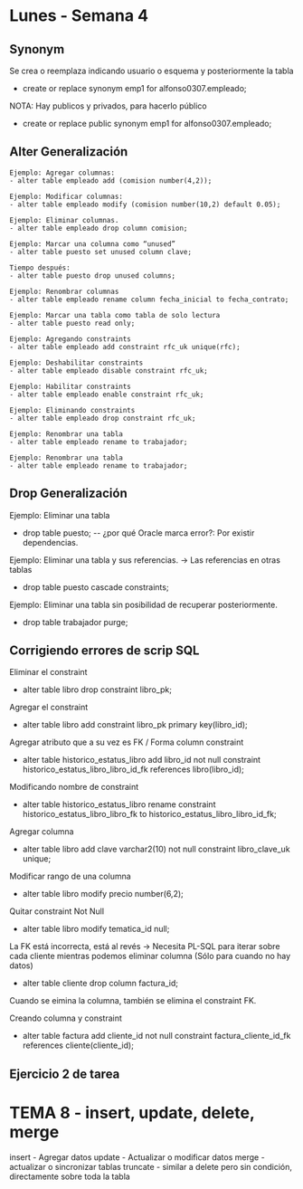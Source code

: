 # Lunes - Semana 4

## Synonym 

Se crea o reemplaza indicando usuario o esquema y posteriormente la tabla

- create or replace synonym emp1 for alfonso0307.empleado;

NOTA: Hay publicos y privados, para hacerlo público

- create or replace public synonym emp1 for alfonso0307.empleado;

## Alter Generalización

    Ejemplo: Agregar columnas:
    - alter table empleado add (comision number(4,2));

    Ejemplo: Modificar columnas:
    - alter table empleado modify (comision number(10,2) default 0.05);

    Ejemplo: Eliminar columnas.
    - alter table empleado drop column comision;

    Ejemplo: Marcar una columna como “unused”
    - alter table puesto set unused column clave;

    Tiempo después:
    - alter table puesto drop unused columns;

    Ejemplo: Renombrar columnas
    - alter table empleado rename column fecha_inicial to fecha_contrato;

    Ejemplo: Marcar una tabla como tabla de solo lectura
    - alter table puesto read only;

    Ejemplo: Agregando constraints
    - alter table empleado add constraint rfc_uk unique(rfc);

    Ejemplo: Deshabilitar constraints
    - alter table empleado disable constraint rfc_uk;

    Ejemplo: Habilitar constraints
    - alter table empleado enable constraint rfc_uk;

    Ejemplo: Eliminando constraints
    - alter table empleado drop constraint rfc_uk;

    Ejemplo: Renombrar una tabla
    - alter table empleado rename to trabajador;

    Ejemplo: Renombrar una tabla
    - alter table empleado rename to trabajador;

## Drop Generalización

Ejemplo: Eliminar una tabla
- drop table puesto; -- ¿por qué Oracle marca error?: Por existir dependencias.

Ejemplo: Eliminar una tabla y sus referencias. -> Las referencias en otras tablas 
- drop table puesto cascade constraints;

Ejemplo: Eliminar una tabla sin posibilidad de recuperar posteriormente.
- drop table trabajador purge;

## Corrigiendo errores de scrip SQL

Eliminar el constraint 
- alter table libro drop constraint libro_pk;

Agregar el constraint
- alter table libro add constraint libro_pk primary key(libro_id); 

Agregar atributo que a su vez es FK / Forma column constraint 
- alter table historico_estatus_libro add libro_id not null
  constraint historico_estatus_libro_libro_id_fk references libro(libro_id);  

Modificando nombre de constraint 
- alter table historico_estatus_libro rename constraint 
  historico_estatus_libro_libro_fk to historico_estatus_libro_libro_id_fk;

Agregar columna
- alter table libro add clave varchar2(10) not null constraint libro_clave_uk unique;

Modificar rango de una columna
- alter table libro modify precio number(6,2);

Quitar constraint Not Null
- alter table libro modify tematica_id null;

La FK está incorrecta, está al revés -> Necesita PL-SQL para iterar sobre cada cliente
mientras podemos eliminar columna (Sólo para cuando no hay datos)

- alter table cliente drop column factura_id; 

Cuando se eimina la columna, también se elimina el constraint FK.

Creando columna y constraint
- alter table factura add cliente_id not null constraint factura_cliente_id_fk 
  references cliente(cliente_id);  

## Ejercicio 2 de tarea 







# TEMA 8 - insert, update, delete, merge 

insert - Agregar datos
update - Actualizar o modificar datos
merge - actualizar o sincronizar tablas 
truncate - similar a delete pero sin condición, directamente sobre toda la tabla 











